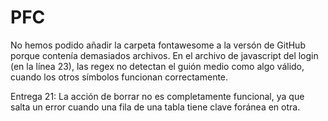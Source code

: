 # PFC

No hemos podido añadir la carpeta fontawesome a la versón de GitHub porque contenía demasiados archivos.
En el archivo de javascript del login (en la línea 23), las regex no detectan el guión medio como algo válido, cuando los otros símbolos funcionan correctamente.

Entrega 21:
La acción de borrar no es completamente funcional, ya que salta un error cuando una fila de una tabla tiene clave foránea en otra.
